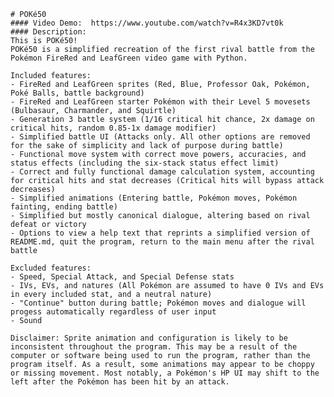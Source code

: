     # POKé50
    #### Video Demo:  https://www.youtube.com/watch?v=R4x3KD7vt0k
    #### Description:
    This is POKé50!
    POKé50 is a simplified recreation of the first rival battle from the Pokémon FireRed and LeafGreen video game with Python.

    Included features:
    - FireRed and LeafGreen sprites (Red, Blue, Professor Oak, Pokémon, Poké Balls, battle background)
    - FireRed and LeafGreen starter Pokémon with their Level 5 movesets (Bulbasaur, Charmander, and Squirtle)
    - Generation 3 battle system (1/16 critical hit chance, 2x damage on critical hits, random 0.85-1x damage modifier)
    - Simplified battle UI (Attacks only. All other options are removed for the sake of simplicity and lack of purpose during battle)
    - Functional move system with correct move powers, accuracies, and status effects (including the six-stack status effect limit)
    - Correct and fully functional damage calculation system, accounting for critical hits and stat decreases (Critical hits will bypass attack decreases)
    - Simplified animations (Entering battle, Pokémon moves, Pokémon fainting, ending battle)
    - Simplified but mostly canonical dialogue, altering based on rival defeat or victory
    - Options to view a help text that reprints a simplified version of README.md, quit the program, return to the main menu after the rival battle

    Excluded features:
    - Speed, Special Attack, and Special Defense stats
    - IVs, EVs, and natures (All Pokémon are assumed to have 0 IVs and EVs in every included stat, and a neutral nature)
    - "Continue" button during battle; Pokémon moves and dialogue will progess automatically regardless of user input
    - Sound

    Disclaimer: Sprite animation and configuration is likely to be inconsistent throughout the program. This may be a result of the computer or software being used to run the program, rather than the program itself. As a result, some animations may appear to be choppy or missing movement. Most notably, a Pokémon's HP UI may shift to the left after the Pokémon has been hit by an attack.
